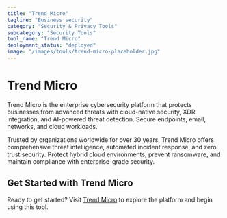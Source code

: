 ```yaml
---
title: "Trend Micro"
tagline: "Business security"
category: "Security & Privacy Tools"
subcategory: "Security Tools"
tool_name: "Trend Micro"
deployment_status: "deployed"
image: "/images/tools/trend-micro-placeholder.jpg"
---
```


# Trend Micro

Trend Micro is the enterprise cybersecurity platform that protects businesses from advanced threats with cloud-native security, XDR integration, and AI-powered threat detection. Secure endpoints, email, networks, and cloud workloads.

Trusted by organizations worldwide for over 30 years, Trend Micro offers comprehensive threat intelligence, automated incident response, and zero trust security. Protect hybrid cloud environments, prevent ransomware, and maintain compliance with enterprise-grade security.
## Get Started with Trend Micro

Ready to get started? Visit [Trend Micro](https://trendmicro.com) to explore the platform and begin using this tool.
